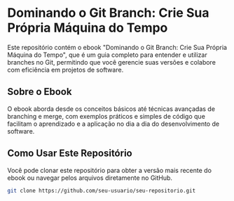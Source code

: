 # Dominando o Git Branch: Crie Sua Própria Máquina do Tempo

Este repositório contém o ebook "Dominando o Git Branch: Crie Sua Própria Máquina do Tempo", que é um guia completo para entender e utilizar branches no Git, permitindo que você gerencie suas versões e colabore com eficiência em projetos de software.

## Sobre o Ebook

O ebook aborda desde os conceitos básicos até técnicas avançadas de branching e merge, com exemplos práticos e simples de código que facilitam o aprendizado e a aplicação no dia a dia do desenvolvimento de software.

## Como Usar Este Repositório

Você pode clonar este repositório para obter a versão mais recente do ebook ou navegar pelos arquivos diretamente no GitHub.

```bash
git clone https://github.com/seu-usuario/seu-repositorio.git
